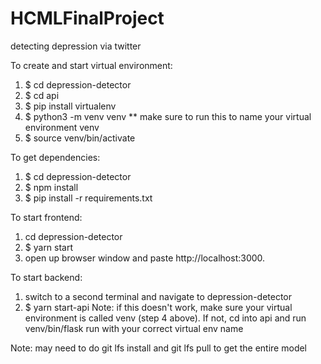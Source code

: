 # HCMLFinalProject
detecting depression via twitter

To create and start virtual environment: 
  1. $ cd depression-detector
  2. $ cd api 
  3. $ pip install virtualenv
  4. $ python3 -m venv venv 
      ** make sure to run this to name your virtual environment venv
  5. $ source venv/bin/activate
  
To get dependencies: 
  1. $ cd depression-detector
  2. $ npm install  
  3. $ pip install -r requirements.txt 
  
To start frontend: 
  1. cd depression-detector
  2. $ yarn start 
  3. open up browser window and paste http://localhost:3000. 
  
To start backend: 
  1. switch to a second terminal and navigate to depression-detector
  2. $ yarn start-api
  Note: if this doesn't work, make sure your virtual environment is called venv (step 4 above). If not, cd into api and run venv/bin/flask run with your correct virtual env name


Note: may need to do git lfs install and git lfs pull to get the entire model 
  
  
  
  
  

